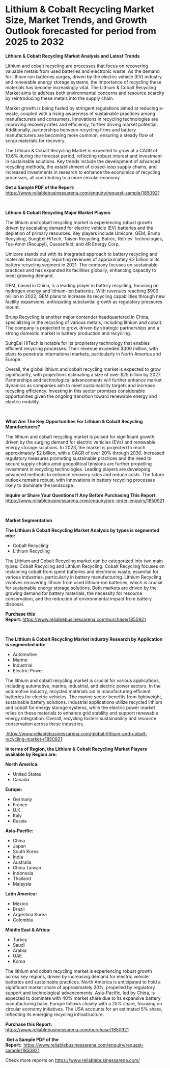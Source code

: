 <p><h1>Lithium & Cobalt Recycling Market Size, Market Trends, and Growth Outlook forecasted for period from 2025 to 2032</h1></p><p><strong>Lithium & Cobalt Recycling Market Analysis and Latest Trends</strong></p>
<p><p>Lithium and cobalt recycling are processes that focus on recovering valuable metals from used batteries and electronic waste. As the demand for lithium-ion batteries surges, driven by the electric vehicle (EV) industry and renewable energy storage systems, the importance of recycling these materials has become increasingly vital. The Lithium & Cobalt Recycling Market aims to address both environmental concerns and resource scarcity by reintroducing these metals into the supply chain.</p><p>Market growth is being fueled by stringent regulations aimed at reducing e-waste, coupled with a rising awareness of sustainable practices among manufacturers and consumers. Innovations in recycling technologies are improving recovery rates and efficiency, further driving market potential. Additionally, partnerships between recycling firms and battery manufacturers are becoming more common, ensuring a steady flow of scrap materials for recovery.</p><p>The Lithium & Cobalt Recycling Market is expected to grow at a CAGR of 10.6% during the forecast period, reflecting robust interest and investment in sustainable solutions. Key trends include the development of advanced recycling methods, the establishment of closed-loop supply chains, and increased investments in research to enhance the economics of recycling processes, all contributing to a more circular economy.</p></p>
<p><strong>Get a Sample PDF of the Report:&nbsp;</strong> <a href="https://www.reliablebusinessarena.com/enquiry/request-sample/1850921?utm_campaign=3173&utm_medium=2&utm_source=Github&utm_content=ia&utm_term=26032025&utm_id=lithium-cobalt-recycling">https://www.reliablebusinessarena.com/enquiry/request-sample/1850921</a></p>
<p>&nbsp;</p>
<p><strong>Lithium & Cobalt Recycling Major Market Players</strong></p>
<p><p>The lithium and cobalt recycling market is experiencing robust growth driven by escalating demand for electric vehicle (EV) batteries and the depletion of primary resources. Key players include Umicore, GEM, Brunp Recycling, SungEel HiTech, Taisen Recycling, Batrec, Retriev Technologies, Tes-Amm (Recupyl), Duesenfeld, and 4R Energy Corp.</p><p>Umicore stands out with its integrated approach to battery recycling and materials technology, reporting revenues of approximately €2 billion in its battery recycling segment in 2021. The company focuses on sustainable practices and has expanded its facilities globally, enhancing capacity to meet growing demand.</p><p>GEM, based in China, is a leading player in battery recycling, focusing on hydrogen energy and lithium-ion batteries. With revenues reaching $900 million in 2022, GEM plans to increase its recycling capabilities through new facility expansions, anticipating substantial growth as regulatory pressures mount.</p><p>Brunp Recycling is another major contender headquartered in China, specializing in the recycling of various metals, including lithium and cobalt. The company is projected to grow, driven by strategic partnerships and a strong domestic market in battery production and recycling. </p><p>SungEel HiTech is notable for its proprietary technology that enables efficient recycling processes. Their revenue exceeded $300 million, with plans to penetrate international markets, particularly in North America and Europe.</p><p>Overall, the global lithium and cobalt recycling market is expected to grow significantly, with projections estimating a size of over $25 billion by 2027. Partnerships and technological advancements will further enhance market dynamics as companies aim to meet sustainability targets and increase recycling efficiency. Investing in this sector promises considerable opportunities given the ongoing transition toward renewable energy and electric mobility.</p></p>
<p>&nbsp;</p>
<p><strong>What Are The Key Opportunities For Lithium & Cobalt Recycling Manufacturers?</strong></p>
<p><p>The lithium and cobalt recycling market is poised for significant growth, driven by the surging demand for electric vehicles (EVs) and renewable energy storage solutions. In 2023, the market is projected to reach approximately $2 billion, with a CAGR of over 20% through 2030. Increased regulatory measures promoting sustainable practices and the need to secure supply chains amid geopolitical tensions are further propelling investment in recycling technologies. Leading players are developing advanced methods to enhance recovery rates and reduce costs. The future outlook remains robust, with innovations in battery recycling processes likely to dominate the landscape.</p></p>
<p><strong>Inquire or Share Your Questions If Any Before Purchasing This Report:</strong> <a href="https://www.reliablebusinessarena.com/enquiry/pre-order-enquiry/1850921?utm_campaign=3173&utm_medium=2&utm_source=Github&utm_content=ia&utm_term=26032025&utm_id=lithium-cobalt-recycling">https://www.reliablebusinessarena.com/enquiry/pre-order-enquiry/1850921</a></p>
<p>&nbsp;</p>
<p><strong>Market Segmentation</strong></p>
<p><strong>The Lithium & Cobalt Recycling Market Analysis by types is segmented into:</strong></p>
<p><ul><li>Cobalt Recycling</li><li>Lithium Recycling</li></ul></p>
<p><p>The Lithium and Cobalt Recycling market can be categorized into two main types: Cobalt Recycling and Lithium Recycling. Cobalt Recycling focuses on reclaiming cobalt from spent batteries and electronic waste, essential for various industries, particularly in battery manufacturing. Lithium Recycling involves recovering lithium from used lithium-ion batteries, which is crucial for sustainable energy storage solutions. Both markets are driven by the growing demand for battery materials, the necessity for resource conservation, and the reduction of environmental impact from battery disposal.</p></p>
<p><strong>Purchase this Report:&nbsp;</strong><a href="https://www.reliablebusinessarena.com/purchase/1850921?utm_campaign=3173&utm_medium=2&utm_source=Github&utm_content=ia&utm_term=26032025&utm_id=lithium-cobalt-recycling">https://www.reliablebusinessarena.com/purchase/1850921</a></p>
<p>&nbsp;</p>
<p><strong>The Lithium & Cobalt Recycling Market Industry Research by Application is segmented into:</strong></p>
<p><ul><li>Automotive</li><li>Marine</li><li>Industrial</li><li>Electric Power</li></ul></p>
<p><p>The lithium and cobalt recycling market is crucial for various applications, including automotive, marine, industrial, and electric power sectors. In the automotive industry, recycled materials aid in manufacturing efficient batteries for electric vehicles. The marine sector benefits from lightweight, sustainable battery solutions. Industrial applications utilize recycled lithium and cobalt for energy storage systems, while the electric power market relies on these materials to enhance grid stability and support renewable energy integration. Overall, recycling fosters sustainability and resource conservation across these industries.</p></p>
<p><a href="https://www.reliablebusinessarena.com/global-lithium-and-cobalt-recycling-market-r1850921?utm_campaign=3173&utm_medium=2&utm_source=Github&utm_content=ia&utm_term=26032025&utm_id=lithium-cobalt-recycling">&nbsp;https://www.reliablebusinessarena.com/global-lithium-and-cobalt-recycling-market-r1850921</a></p>
<p><strong>In terms of Region, the Lithium & Cobalt Recycling Market Players available by Region are:</strong></p>
<p>
    <p> <strong> North America: </strong>
        <ul>
            <li>United States</li>
            <li>Canada</li>
        </ul>
        </p> 
    <p> <strong> Europe: </strong>
        <ul>
            <li>Germany</li>
            <li>France</li>
            <li>U.K.</li>
            <li>Italy</li>
            <li>Russia</li>
        </ul>
        </p> 
    <p> <strong> Asia-Pacific: </strong>
        <ul>
            <li>China</li>
            <li>Japan</li>
            <li>South Korea</li>
            <li>India</li>
            <li>Australia</li>
            <li>China Taiwan</li>
            <li>Indonesia</li>
            <li>Thailand</li>
            <li>Malaysia</li>
        </ul>
        </p> 
    <p> <strong> Latin America: </strong>
        <ul>
            <li>Mexico</li>
            <li>Brazil</li>
            <li>Argentina Korea</li>
            <li>Colombia</li>
        </ul>
        </p> 
    <p> <strong> Middle East & Africa: </strong>
        <ul>
            <li>Turkey</li>
            <li>Saudi</li>
            <li>Arabia</li>
            <li>UAE</li>
            <li>Korea</li>
        </ul>
    </p>
    </p>
<p><p>The lithium and cobalt recycling market is experiencing robust growth across key regions, driven by increasing demand for electric vehicle batteries and sustainable practices. North America is anticipated to hold a significant market share of approximately 30%, propelled by regulatory support and technological advancements. Asia-Pacific, led by China, is expected to dominate with 40% market share due to its expansive battery manufacturing base. Europe follows closely with a 25% share, focusing on circular economy initiatives. The USA accounts for an estimated 5% share, reflecting its emerging recycling infrastructure.</p></p>
<p><strong>Purchase this Report: </strong><a href="https://www.reliablebusinessarena.com/purchase/1850921?utm_campaign=3173&utm_medium=2&utm_source=Github&utm_content=ia&utm_term=26032025&utm_id=lithium-cobalt-recycling">https://www.reliablebusinessarena.com/purchase/1850921</a></p>
<p>&nbsp;<strong>Get a Sample PDF of the Report:&nbsp;&nbsp;</strong><a href="https://www.reliablebusinessarena.com/enquiry/request-sample/1850921?utm_campaign=3173&utm_medium=2&utm_source=Github&utm_content=ia&utm_term=26032025&utm_id=lithium-cobalt-recycling">https://www.reliablebusinessarena.com/enquiry/request-sample/1850921</a></p>
<p><strong></strong></p>
<p>Check more reports on <a href="https://www.reliablebusinessarena.com/?utm_campaign=3173&utm_medium=2&utm_source=Github&utm_content=ia&utm_term=26032025&utm_id=lithium-cobalt-recycling">https://www.reliablebusinessarena.com/</a></p>